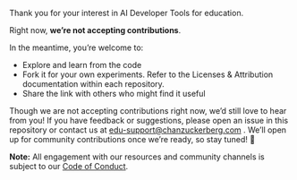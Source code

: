Thank you for your interest in AI Developer Tools for education. 

Right now, **we’re not accepting contributions**.

In the meantime, you’re welcome to:

* Explore and learn from the code  
* Fork it for your own experiments. Refer to the Licenses & Attribution documentation within each repository.
* Share the link with others who might find it useful

Though we are not accepting contributions right now, we’d still love to hear from you! If you have feedback or suggestions, please open an issue in this repository or contact us at edu-support@chanzuckerberg.com . We’ll open up for community contributions once we’re ready, so stay tuned! 🚀

**Note:** All engagement with our resources and community channels is subject to our [Code of Conduct](./CODE_OF_CONDUCT.md).